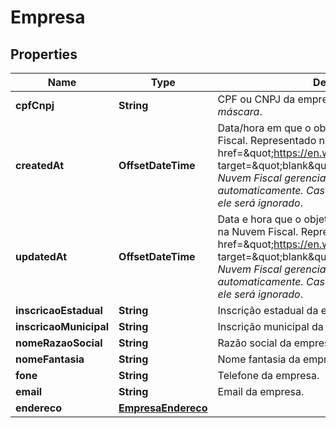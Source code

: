 

# Empresa


## Properties

| Name | Type | Description | Notes |
|------------ | ------------- | ------------- | -------------|
|**cpfCnpj** | **String** | CPF ou CNPJ da empresa.    *Utilize o valor sem máscara*. |  |
|**createdAt** | **OffsetDateTime** | Data/hora em que o objeto foi criado na Nuvem Fiscal. Representado no formato &lt;a href&#x3D;\&quot;https://en.wikipedia.org/wiki/ISO_8601\&quot; target&#x3D;\&quot;blank\&quot;&gt;&#x60;ISO 8601&#x60;&lt;/a&gt;.    *A Nuvem Fiscal gerencia esse campo automaticamente. Caso algum valor seja enviado, ele será ignorado*. |  [optional] |
|**updatedAt** | **OffsetDateTime** | Data e hora que o objeto foi alterado pela última vez na Nuvem Fiscal. Representado no formato &lt;a href&#x3D;\&quot;https://en.wikipedia.org/wiki/ISO_8601\&quot; target&#x3D;\&quot;blank\&quot;&gt;&#x60;ISO 8601&#x60;&lt;/a&gt;.    *A Nuvem Fiscal gerencia esse campo automaticamente. Caso algum valor seja enviado, ele será ignorado*. |  [optional] |
|**inscricaoEstadual** | **String** | Inscrição estadual da empresa. |  [optional] |
|**inscricaoMunicipal** | **String** | Inscrição municipal da empresa. |  [optional] |
|**nomeRazaoSocial** | **String** | Razão social da empresa. |  |
|**nomeFantasia** | **String** | Nome fantasia da empresa. |  [optional] |
|**fone** | **String** | Telefone da empresa. |  [optional] |
|**email** | **String** | Email da empresa. |  |
|**endereco** | [**EmpresaEndereco**](EmpresaEndereco.md) |  |  |



